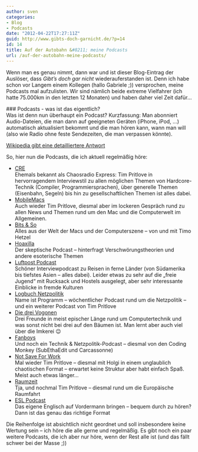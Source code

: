 ```yaml
---
author: sven
categories:
- Blog
- Podcasts
date: "2012-04-22T17:27:11Z"
guid: http://www.gibts-doch-garnicht.de/?p=14
id: 14
title: Auf der Autobahn &#8211; meine Podcasts
url: /auf-der-autobahn-meine-podcasts/
---
```


Wenn man es genau nimmt, dann war und ist dieser Blog-Eintrag der Auslöser, dass *Gibt’s doch gar nicht* wiederauferstanden ist. Denn ich habe schon vor Langem einem Kollegen (hallo Gabriele ;)) versprochen, meine Podcasts mal aufzulisten. Wir sind nämlich beide extreme Vielfahrer (ich hatte 75.000km in den letzten 12 Monaten) und haben daher viel Zeit dafür…

<div class="et-learn-more clearfix">### Podcasts - was ist das eigentlich?<span class="et_learnmore_arrow"><span></span></span>

<div class="learn-more-content">Was ist denn nun überhaupt ein Podcast? Kurzfassung: Man abonniert Audio-Dateien, die man dann auf geeigneten Geräten (iPhone, iPod, …) automatisch aktualisiert bekommt und die man hören kann, wann man will (also wie Radio ohne feste Sendezeiten, die man verpassen könnte).

[Wikipedia gibt eine detailliertere Antwort](http://de.wikipedia.org/wiki/Podcasting)

</div> </div>So, hier nun die Podcasts, die ich aktuell regelmäßig höre:

- [CRE](http://cre.fm)  
    Ehemals bekannt als Chaosradio Express: Tim Pritlove in hervorragendem Interviewstil zu allen möglichen Themen von Hardcore-Technik (Compiler, Programmiersprachen), über generelle Themen (Eisenbahn, Segeln) bis hin zu gesellschaftlichen Themen ist alles dabei.
- [MobileMacs](http://mobilemacs.de)  
    Auch wieder Tim Pritlove, diesmal aber im lockeren Gespräch rund zu allen News und Themen rund um den Mac und die Computerwelt im Allgemeinen.
- [Bits &amp; So](http://www.bitsundso.de)  
    Alles aus der Welt der Macs und der Computerszene – von und mit Timo Hetzel
- [Hoaxilla](http://www.hoaxilla.com)  
    Der skeptische Podcast – hinterfragt Verschwörungstheorien und andere esoterische Themen
- [Luftpost Podcast](http://luftpost-podcast.de)  
    Schöner Interviewpodcast zu Reisen in ferne Länder (von Südamerika bis tiefstes Asien – alles dabei). Leider etwas zu sehr auf die „freie Jugend“ mit Rucksack und Hostels ausgelegt, aber sehr interessante Einblicke in fremde Kulturen
- [Logbuch Netzpolitik](http://logbuch-netzpolitik.de)  
    Name ist Programm – wöchentlicher Podcast rund um die Netzpolitik – und ein weiterer Podcast von Tim Pritlove
- [Die drei Vogonen](http://www.die-drei-vogonen.de)  
    Drei Freunde in meist epischer Länge rund um Computertechnik und was sonst nicht bei drei auf den Bäumen ist. Man lernt aber auch viel über die Imkerei 😉
- [Fanboys](http://fanboys.fm)  
    Und noch ein Technik &amp; Netzpolitik-Podcast – diesmal von den Coding Monkey (SubEthaEdit und Carcassonne)
- [Not Save For Work](http://not-safe-for-work.de)  
    Mal wieder Tim Pritlove – diesmal mit Holgi in einem unglaublich chaotischen Format – erwartet keine Struktur aber habt einfach Spaß. Meist auch etwas länger…
- [Raumzeit](http://www.raumzeit-podcast.de)  
    Tja, und nochmal Tim Pritlove – diesmal rund um die Europäische Raumfahrt
- [ESL Podcast](http://www.eslpod.com)  
    Das eigene Englisch auf Vordermann bringen – bequem durch zu hören? Dann ist das genau das richtige Format

Die Reihenfolge ist absichtlich nicht geordnet und soll insbesondere keine Wertung sein – ich höre die alle gerne und regelmäßig. Es gibt noch ein paar weitere Podcasts, die ich aber nur höre, wenn der Rest alle ist (und das fällt schwer bei der Masse ;))